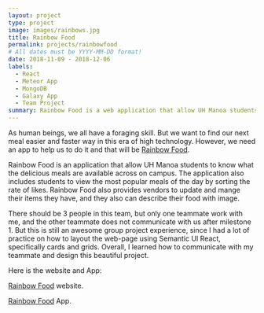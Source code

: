 ```yaml
---
layout: project
type: project
image: images/rainbows.jpg
title: Rainbow Food
permalink: projects/rainbowfood
# All dates must be YYYY-MM-DD format!
date: 2018-11-09 - 2018-12-06
labels:
  - React
  - Meteor App
  - MongoDB
  - Galaxy App
  - Team Project
summary: Rainbow Food is a web application that allow UH Manoa students to seek what meals are available on campus.
---
```


As human beings, we all have a foraging skill. But we want to find our next meal easier and faster way in this era of high technology. However, we need an app to help us to do it and that will be [Rainbow Food](http://rainbowfood.meteorapp.com/#/).

Rainbow Food is an application that allow UH Manoa students to know what the delicious meals are available across on campus. The application also includes students to view the most popular meals of the day by sorting the rate of likes. Rainbow Food also provides vendors to update and mange their items they have, and they also can describe their food with image.

There should be 3 people in this team, but only one teammate work with me, and the other teammate does not communicate with us after milestone 1. But this is still an awesome group project experience, since I had a lot of practice on how to layout the web-page using Semantic UI React, specifically cards and grids. Overall, I learned how to communicate with my teammate and design this beautiful project.

Here is the website and App:

[Rainbow Food](https://rainbow-food.github.io/) website.  

[Rainbow Food](http://rainbowfood.meteorapp.com/#/) App.

